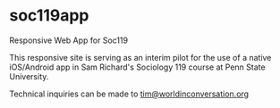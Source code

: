 soc119app
=========

Responsive Web App for Soc119

This responsive site is serving as an interim pilot for the use of a native iOS/Android app in Sam Richard's Sociology 119 course at Penn State University. 

Technical inquiries can be made to tim@worldinconversation.org 
